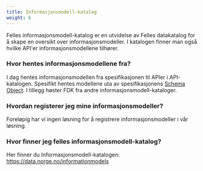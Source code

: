 ```yaml
---
title: Informasjonsmodell-katalog
weight: 6
---
```


Felles informasjonsmodell-katalog er en utvidelse av Felles datakatalog for å skape en oversikt over informasjonsmodeller. I katalogen finner man også hvilke API'er informasjonsmodellene tilhører.

### Hvor hentes informasjonsmodellene fra?

I dag hentes informasjonsmodellen fra spesifikasjonen til APIer i API-katalogen. Spesifikt hentes modellene uta av spesifikasjonens <a href="https://github.com/OAI/OpenAPI-Specification/blob/master/versions/3.0.2.md#schemaObject" target="_blank">Schema Object</a>. I tillegg høster FDK fra andre informasjonsmodell-kataloger.

### Hvordan registerer jeg mine informasjonsmodeller?

Foreløpig har vi ingen løsning for å registrere informasjonsmodeller i vår løsning.

### Hvor finner jeg felles informasjonsmodell-katalog?

Her finner du Informasjonsmodell-katalogen: <https://data.norge.no/informationmodels>

